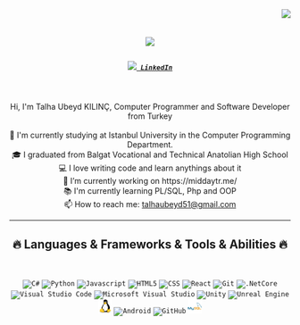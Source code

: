 <img align="right" src="https://visitor-badge.laobi.icu/badge?page_id=talha-uk.talha-uk">

<h1 align="center">
  <a href="https://git.io/typing-svg">
    <img src="https://readme-typing-svg.herokuapp.com/?lines=Hello,+There!+👋;This+is+Talha+Ubeyd+KILINÇ....;Nice+to+meet+you!&center=true&size=30">
  </a>
</h1>

<h5 align="center">
  <code><a href="https://www.linkedin.com/in/talha-ubeyd-kilinç-29b353260/" title="LinkedIn Profile"><img width="22" src="https://www.svgrepo.com/show/157006/linkedin.svg"> LinkedIn</a></code>
  <!-- <code><a href="https://www.hackerrank.com/kullanıcıadı" title="HackerRank Profile"><img width="22" src="images/hackerrank.png"> HackerRank</a></code> -->
  <!-- <code><a href="https://stackoverflow.com/users/12578260/kullanıcıadı" title="Stack Overflow Profile"><img width="22" src="images/stackoverflow.svg"> Stack Overflow</a></code> -->
  <!-- <code><a href="https://www.instagram.com/kullanıcıadı/" title="Instagram Profile"><img width="22" src="images/instagram.svg"> Instagram</a></code> -->
</h5>
<br>
<p align="center">
  Hi, I'm Talha Ubeyd KILINÇ, Computer Programmer and Software Developer from Turkey
  <br>
  <br>
  🔬 I'm currently studying at Istanbul University in the Computer Programming Department.
  <br>
 <!-- 🎓 I graduated from Atatürk University, Department of Computer Engineering (Master)
  <br> 
  🎓 I graduated from Black Sea Technical University, Department of Computer Engineering (Undergraduate)
  <br> -->
  🎓 I graduated from Balgat Vocational and Technical Anatolian High School
  <br>
  💻 I love writing code and learn anythings about it
  <br>
  🔭 I’m currently working on https://middaytr.me/
  <br>
  📚 I'm currently learning PL/SQL, Php and OOP
  <br>
  📫 How to reach me: <a href="mailto: talhaubeyd51@gmail.com">talhaubeyd51@gmail.com</a>
</p>

<hr>
<h2 align="center">🔥 Languages & Frameworks & Tools & Abilities 🔥</h2>
<br>
<p align="center">
  <code><img title="C#" height="25" src="https://raw.githubusercontent.com/zumrudu-anka/zumrudu-anka/ba85320505494f829ddfee23911329a2505bb388/images/cSharp.svg"></code>
  <code><img title="Python" height="25" src="https://raw.githubusercontent.com/zumrudu-anka/zumrudu-anka/ba85320505494f829ddfee23911329a2505bb388/images/python-original.svg"></code>
  <code><img title="Javascript" height="25" src="https://raw.githubusercontent.com/zumrudu-anka/zumrudu-anka/ba85320505494f829ddfee23911329a2505bb388/images/javascript.svg"></code>
  <code><img title="HTML5" height="25" src="https://raw.githubusercontent.com/zumrudu-anka/zumrudu-anka/ba85320505494f829ddfee23911329a2505bb388/images/html5.svg"></code>
  <code><img title="CSS" height="25" src="https://raw.githubusercontent.com/zumrudu-anka/zumrudu-anka/ba85320505494f829ddfee23911329a2505bb388/images/css.svg"></code>
  <code><img title="React" height="25" src="https://raw.githubusercontent.com/zumrudu-anka/zumrudu-anka/ba85320505494f829ddfee23911329a2505bb388/images/react-original.svg"></code>
  <code><img title="Git" height="25" src="https://raw.githubusercontent.com/zumrudu-anka/zumrudu-anka/ba85320505494f829ddfee23911329a2505bb388/images/git-original.svg"></code>
  <code><img title=".NetCore" height="25" src="https://raw.githubusercontent.com/zumrudu-anka/zumrudu-anka/ba85320505494f829ddfee23911329a2505bb388/images/dotnetcore.svg"></code>
  <code><img title="Visual Studio Code" height="25" src="https://github.com/zumrudu-anka/zumrudu-anka/blob/master/images/vscode.png?raw=true"></code>
  <code><img title="Microsoft Visual Studio" height="25" src="https://github.com/zumrudu-anka/zumrudu-anka/blob/master/images/visualstudio.png?raw=true"></code>
  <code><img title="Unity" height="25" src="https://raw.githubusercontent.com/zumrudu-anka/zumrudu-anka/ba85320505494f829ddfee23911329a2505bb388/images/unity3d.svg"></code>
  <code><img title="Unreal Engine" height="25" src="https://www.svgrepo.com/show/342328/unreal-engine.svg"></code>
  <code><img title="Linux" height="25" src="https://raw.githubusercontent.com/devicons/devicon/master/icons/linux/linux-original.svg"></code>
  <code><img title="Android" height="25" src="https://raw.githubusercontent.com/zumrudu-anka/zumrudu-anka/ba85320505494f829ddfee23911329a2505bb388/images/android.svg"></code>
  <code><img title="GitHub" height="25" src="https://raw.githubusercontent.com/zumrudu-anka/zumrudu-anka/ba85320505494f829ddfee23911329a2505bb388/images/github.svg"></code>
  <code><img title="MySQL" height="25" src="https://raw.githubusercontent.com/devicons/devicon/master/icons/mysql/mysql-original-wordmark.svg"></code>
</p>


<!--  Gelecekte kullan
<h2 align="center">⚡ Stats ⚡</h2>
<br>
<p align=center>
  <div align=center>
    <a href="https://github.com/denvercoder1/github-readme-streak-stats" title="Go to Source">
      <img align="left" width=390 src="https://streak-stats.demolab.com/?user=talha-uk&theme=react&border=61dafb&hide_border=true"/>
    </a>
    <a href="https://github.com/anuraghazra/github-readme-stats" title="Go to Source">
      <img align="right" width=390 src="https://github-readme-stats.vercel.app/api?username=talha-uk&show_icons=true&theme=react&border_color=61dafb&hide_border=true" />
    </a>
  </div>
  <br><br><br><br><br><br><br><br><br>
  <div align=center>
    <a href="https://github.com/anuraghazra/github-readme-stats">
      <img height=200 align="center" src="https://github-readme-stats.vercel.app/api/top-langs/?username=talha-uk&hide=c%23,powershell,Mathematica,Ruby,Objective-C,Objective-C%2b%2b,Cuda&title_color=61dafb&text_color=ffffff&icon_color=61dafb&bg_color=20232a&langs_count=8&layout=compact&border_color=61dafb&hide_border=true&size_weight=0.5&count_weight=0.5" />
    </a>
  </div>
  <br>

  <img src="https://github-readme-activity-graph.vercel.app/graph?username=talha-uk&theme=react-dark&bg_color=20232a&hide_border=true" width="100%"/>
</p>

<hr>

 ---
-->






<!--
## Hi there 👋


**talha-uk/talha-uk** is a ✨ _special_ ✨ repository because its `README.md` (this file) appears on your GitHub profile.

Here are some ideas to get you started:

- 🔭 I’m currently working on ...
- 🌱 I’m currently learning ...
- 👯 I’m looking to collaborate on ...
- 🤔 I’m looking for help with ...
- 💬 Ask me about ...
- 📫 How to reach me: ...
- 😄 Pronouns: ...
- ⚡ Fun fact: ...
-->
